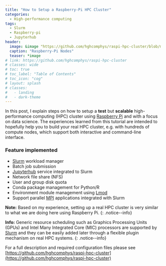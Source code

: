 ```yaml
---
title: "How to Setup a Raspberry-Pi HPC Cluster"
categories:
  - High-performance computing
tags:
  - Slurm
  - Raspberry-pi
  - Jupyterhub
header:
  image: &image "https://github.com/hghcomphys/raspi-hpc-cluster/blob/master/docs/raspi_cluster.JPG?raw=true"
  caption: "Raspberry-Pi Nodes"
  teaser: *image
# link: https://github.com/hghcomphys/raspi-hpc-cluster
# classes: wide
# toc: true
# toc_label: "Table of Contents"
# toc_icon: "cog"
# layout: splash
# classes:
#   - landing
#   - dark-theme
---
```


In this post, I explain steps on how to setup a __test__ but __scalable__  high-performance computing (HPC) cluster using [Raspberry Pi](https://en.wikipedia.org/wiki/Raspberry_Pi) and with a focus on data science. The experiences learned from this tutorial are intended to hopefully help you to build your real HPC cluster, e.g. with hundreds of compute nodes, which support both interactive and command-line interface.

### Feature implemented
- [Slurm][slurmref] workload manager
- Batch job submission
- [Jupyterhub](https://jupyter.org/hub) service integrated to Slurm
- Network file share (NFS)
- User and group disk quota
- Conda package management for Python/R
- Environment module management using [Lmod](https://lmod.readthedocs.io/en/latest/)
- Support parallel [MPI](https://www.open-mpi.org/) applications integrated with Slurm


**Note:** Based on my experience, setting up a real HPC cluster is very similar to what we are doing here using Raspberry Pi. 
{: .notice--info}

**Info:** Generic resource scheduling such as Graphics Processing Units (GPUs) and Intel Many Integrated Core (MIC) processors are supported by [Slurm][slurmref] and they can be easily added later through a flexible plugin mechanism on real HPC systems. 
{: .notice--info}

For a full description and required configuration files please see 
[https://github.com/hghcomphys/raspi-hpc-cluster](https://github.com/hghcomphys/raspi-hpc-cluster)


<!-- References -->
[slurmref]: https://slurm.schedmd.com/overview.html
